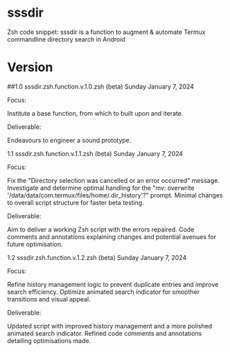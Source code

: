 # sssdir

Zsh code snippet: sssdir is a function to augment &amp; automate Termux commandline 
directory search in Android

# Version

##1.0	sssdir.zsh.function.v.1.0.zsh (beta)	Sunday January 7, 2024

Focus:				

Institute a base function, from which to built upon and iterate. 

Deliverable:	

Endeavours to engineer a sound prototype. 

1.1	sssdir.zsh.function.v.1.1.zsh (beta)	Sunday January 7, 2024

Focus:				

Fix the "Directory selection was cancelled or an error occurred" message.
Investigate and determine optimal handling for the "mv: 
overwrite '/data/data/com.termux/files/home/.dir_history'?" prompt.
Minimal changes to overall script structure for faster beta testing. 
           
Deliverable:	

Aim to deliver a working Zsh script with the errors repaired. Code comments and 
annotations explaining changes and potential avenues for future optimisation. 


1.2	sssdir.zsh.function.v.1.2.zsh (beta)	Sunday January 7, 2024

Focus:				

Refine history management logic to prevent duplicate entries and improve 
search efficiency. Optimize animated search indicator for smoother transitions 
and visual appeal.
          
Deliverable:	

Updated script with improved history management and a more polished animated 
search indicator. Refined code comments and annotations detailing optimisations made.

